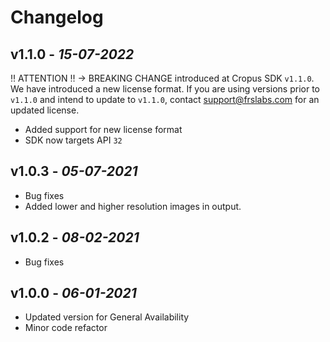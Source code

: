 # Changelog

## **v1.1.0** - *15-07-2022*
‼ ATTENTION ‼ → BREAKING CHANGE introduced at Cropus SDK `v1.1.0`. We have introduced a new license format. If you are using versions prior to `v1.1.0` and intend to update to `v1.1.0`, contact support@frslabs.com for an updated license.
- Added support for new license format
- SDK now targets API `32`

## **v1.0.3** - *05-07-2021*
- Bug fixes
- Added lower and higher resolution images in output.

## **v1.0.2** - *08-02-2021*
- Bug fixes

## **v1.0.0** - *06-01-2021*
- Updated version for General Availability
- Minor code refactor
